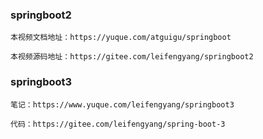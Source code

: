 ### springboot2
```
本视频文档地址：https://yuque.com/atguigu/springboot

本视频源码地址：https://gitee.com/leifengyang/springboot2
```

### springboot3
```
笔记：https://www.yuque.com/leifengyang/springboot3

代码：https://gitee.com/leifengyang/spring-boot-3
```